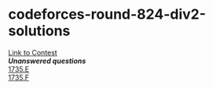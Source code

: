 # codeforces-round-824-div2-solutions <br>
<a href="https://codeforces.com/contest/1735" target="_blank">Link to Contest</a> <br>
***Unanswered questions*** <br>
<a href="https://codeforces.com/contest/1735/problem/E" target="_blank">1735.E</a> <br>
<a href="https://codeforces.com/contest/1735/problem/F" target="_blank">1735.F</a> <br>
